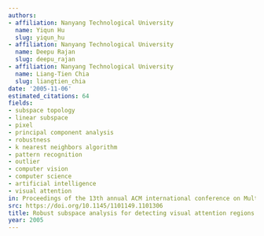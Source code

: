 ```yaml
---
authors:
- affiliation: Nanyang Technological University
  name: Yiqun Hu
  slug: yiqun_hu
- affiliation: Nanyang Technological University
  name: Deepu Rajan
  slug: deepu_rajan
- affiliation: Nanyang Technological University
  name: Liang-Tien Chia
  slug: liangtien_chia
date: '2005-11-06'
estimated_citations: 64
fields:
- subspace topology
- linear subspace
- pixel
- principal component analysis
- robustness
- k nearest neighbors algorithm
- pattern recognition
- outlier
- computer vision
- computer science
- artificial intelligence
- visual attention
in: Proceedings of the 13th annual ACM international conference on Multimedia
src: https://doi.org/10.1145/1101149.1101306
title: Robust subspace analysis for detecting visual attention regions in images
year: 2005
---
```


